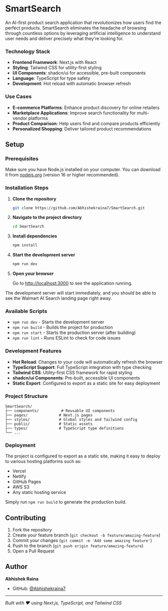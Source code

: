 # SmartSearch

An AI-first product search application that revolutionizes how users find the perfect products. SmartSearch eliminates the headache of browsing through countless options by leveraging artificial intelligence to understand user needs and deliver precisely what they're looking for.

### Technology Stack

- **Frontend Framework**: Next.js with React
- **Styling**: Tailwind CSS for utility-first styling
- **UI Components**: shadcn/ui for accessible, pre-built components
- **Language**: TypeScript for type safety
- **Development**: Hot reload with automatic browser refresh

### Use Cases

- **E-commerce Platforms**: Enhance product discovery for online retailers
- **Marketplace Applications**: Improve search functionality for multi-vendor platforms
- **Product Comparison**: Help users find and compare products efficiently
- **Personalized Shopping**: Deliver tailored product recommendations

## Setup

### Prerequisites

Make sure you have Node.js installed on your computer. You can download it from [nodejs.org](https://nodejs.org) (version 16 or higher recommended).

### Installation Steps

1. **Clone the repository**
   ```bash
   git clone https://github.com/Abhishekraina7/SmartSearch.git
   ```

2. **Navigate to the project directory**
   ```bash
   cd SmartSearch
   ```

3. **Install dependencies**
   ```bash
   npm install
   ```

4. **Start the development server**
   ```bash
   npm run dev
   ```

5. **Open your browser**
   
   Go to [http://localhost:3000](http://localhost:3000) to see the application running.

The development server will start immediately, and you should be able to see the Walmart AI Search landing page right away.

### Available Scripts

- `npm run dev` - Starts the development server
- `npm run build` - Builds the project for production
- `npm run start` - Starts the production server (after building)
- `npm run lint` - Runs ESLint to check for code issues

### Development Features

- **Hot Reload**: Changes to your code will automatically refresh the browser
- **TypeScript Support**: Full TypeScript integration with type checking
- **Tailwind CSS**: Utility-first CSS framework for rapid styling
- **shadcn/ui Components**: Pre-built, accessible UI components
- **Static Export**: Configured to export as a static site for easy deployment

### Project Structure

```
SmartSearch/
├── components/          # Reusable UI components
├── pages/              # Next.js pages
├── styles/             # Global styles and Tailwind config
├── public/             # Static assets
├── types/              # TypeScript type definitions
└── ...
```

### Deployment

The project is configured to export as a static site, making it easy to deploy to various hosting platforms such as:

- Vercel
- Netlify
- GitHub Pages
- AWS S3
- Any static hosting service

Simply run `npm run build` to generate the production build.

## Contributing

1. Fork the repository
2. Create your feature branch (`git checkout -b feature/amazing-feature`)
3. Commit your changes (`git commit -m 'Add some amazing feature'`)
4. Push to the branch (`git push origin feature/amazing-feature`)
5. Open a Pull Request

## Author

**Abhishek Raina**
- GitHub: [@Abhishekraina7](https://github.com/Abhishekraina7)

---

*Built with ❤️ using Next.js, TypeScript, and Tailwind CSS*
